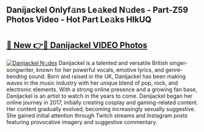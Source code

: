 ## Danijackel Onlyf𝚊ns Le𝚊ked N𝚞des - Part-Z59 Photos Video - Hot Part Le𝚊ks HIkUQ

# <h2><a href="http://ac49437.deff.icu/?id=Danijackel">🔗 New 👉🔴 Danijackel VIDEO Photos</a></h2>

[![Danijackel N𝚞des](https://i.imgur.com/rIISA9y.gif)](http://ac49437.deff.icu/?id=Danijackel)
Danijackel is a talented and versatile British singer-songwriter, known for her powerful vocals, emotive lyrics, and genre-bending sound. Born and raised in the UK, Danijackel has been making waves in the music industry with her unique blend of pop, rock, and electronic elements. With a strong online presence and a growing fan base, Danijackel is an artist to watch in the years to come. Danijackel began her online journey in 2017, initially creating cosplay and gaming-related content. Her content gradually evolved, becoming increasingly sexually suggestive. She gained initial attention through Twitch streams and Instagram posts featuring provocative imagery and suggestive commentary.
